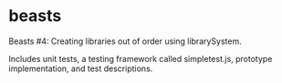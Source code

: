 # beasts
Beasts #4: Creating libraries out of order using librarySystem.

Includes unit tests, a testing framework called simpletest.js, prototype implementation, and test descriptions.
